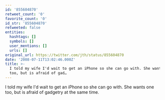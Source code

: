```yaml
---
id: '855604870'
retweet_count: '0'
favorite_count: '0'
id_str: '855604870'
retweeted: false
entities:
  hashtags: []
  symbols: []
  user_mentions: []
  urls: []
original_url: https://twitter.com/jth/status/855604870
date: '2008-07-11T13:02:46.000Z'
title: >-
  I told my wife I'd wait to get an iPhone so she can go with. She wants one
  too, but is afraid of gad…
---
```


I told my wife I'd wait to get an iPhone so she can go with. She wants one too, but is afraid of gadgetry at the same time.